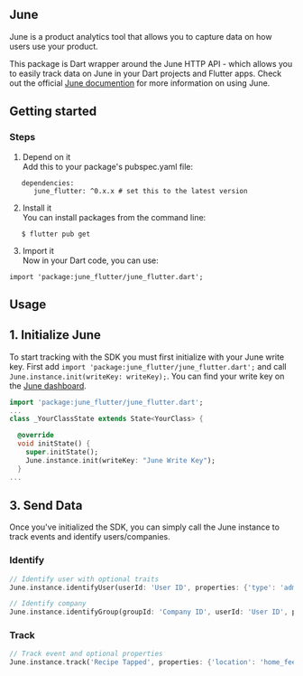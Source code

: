 ## June

June is a product analytics tool that allows you to capture data on how users use your product.

This package is Dart wrapper around the June HTTP API - which allows you to easily track data on June in your Dart projects and Flutter apps. Check out the official [June documention](https://www.june.so/docs) for more information on using June. 

## Getting started

### Steps
1. Depend on it  \
Add this to your package's pubspec.yaml file:
```
   dependencies:
      june_flutter: ^0.x.x # set this to the latest version
```
2. Install it \
You can install packages from the command line:
```
   $ flutter pub get
```
3. Import it \
Now in your Dart code, you can use:
```
import 'package:june_flutter/june_flutter.dart';
```

## Usage

## 1. Initialize June
To start tracking with the SDK you must first initialize with your June write key. First add `import 'package:june_flutter/june_flutter.dart';` and call `June.instance.init(writeKey: writeKey);`. You can find your write key on the [June dashboard](https://analytics.june.so/).

```dart
import 'package:june_flutter/june_flutter.dart';
...
class _YourClassState extends State<YourClass> {

  @override
  void initState() {
    super.initState();
    June.instance.init(writeKey: "June Write Key");
  }
...
```

## 3. Send Data
Once you've initialized the SDK, you can simply call the June instance to track events and identify users/companies.

### Identify
```dart
// Identify user with optional traits
June.instance.identifyUser(userId: 'User ID', properties: {'type': 'admin'});

// Identify company
June.instance.identifyGroup(groupId: 'Company ID', userId: 'User ID', properties: {'plan': 'enterprise'});
```

### Track
```dart
// Track event and optional properties
June.instance.track('Recipe Tapped', properties: {'location': 'home_feed'});
```